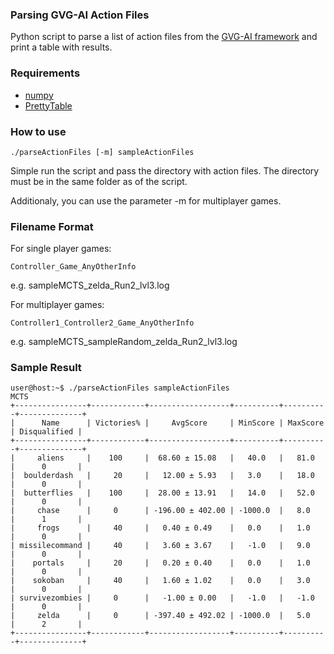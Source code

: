 ### Parsing GVG-AI Action Files 

Python script to parse a list of action files from the [GVG-AI framework](http://www.gvgai.net)  and print a table with results.

### Requirements
* [numpy](http://www.numpy.org/)
* [PrettyTable](https://pypi.python.org/pypi/PrettyTable)

### How to use

```./parseActionFiles [-m] sampleActionFiles```

Simple run the script and pass the directory with action files. The directory must be in the same folder as of the script.

Additionaly, you can use the parameter -m for multiplayer games.

### Filename Format

For single player games:

```Controller_Game_AnyOtherInfo```

e.g. sampleMCTS_zelda_Run2_lvl3.log

For multiplayer games:

```Controller1_Controller2_Game_AnyOtherInfo```

e.g. sampleMCTS_sampleRandom_zelda_Run2_lvl3.log

### Sample Result

```
user@host:~$ ./parseActionFiles sampleActionFiles
MCTS
+----------------+------------+------------------+----------+----------+--------------+
|      Name      | Victories% |     AvgScore     | MinScore | MaxScore | Disqualified |
+----------------+------------+------------------+----------+----------+--------------+
|     aliens     |    100     |  68.60 ± 15.08   |   40.0   |   81.0   |      0       |
|  boulderdash   |     20     |   12.00 ± 5.93   |   3.0    |   18.0   |      0       |
|  butterflies   |    100     |  28.00 ± 13.91   |   14.0   |   52.0   |      0       |
|     chase      |     0      | -196.00 ± 402.00 | -1000.0  |   8.0    |      1       |
|     frogs      |     40     |   0.40 ± 0.49    |   0.0    |   1.0    |      0       |
| missilecommand |     40     |   3.60 ± 3.67    |   -1.0   |   9.0    |      0       |
|    portals     |     20     |   0.20 ± 0.40    |   0.0    |   1.0    |      0       |
|    sokoban     |     40     |   1.60 ± 1.02    |   0.0    |   3.0    |      0       |
| survivezombies |     0      |   -1.00 ± 0.00   |   -1.0   |   -1.0   |      0       |
|     zelda      |     0      | -397.40 ± 492.02 | -1000.0  |   5.0    |      2       |
+----------------+------------+------------------+----------+----------+--------------+
       
```
